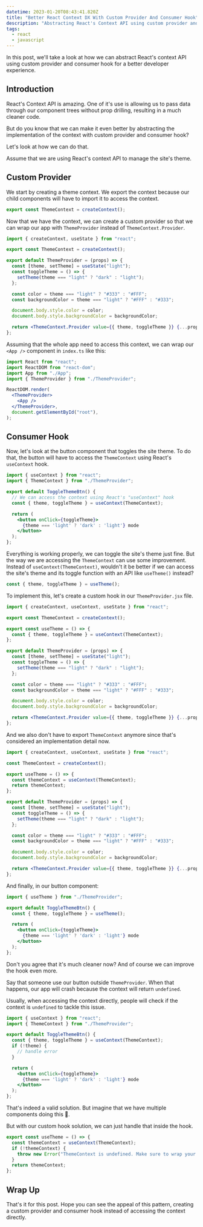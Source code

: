 ```yaml
---
datetime: 2023-01-20T08:43:41.820Z
title: "Better React Context DX With Custom Provider And Consumer Hook"
description: "Abstracting React's Context API using custom provider and consumer hook."
tags:
  - react
  - javascript
---
```


In this post, we'll take a look at how we can abstract React's context API using custom provider and consumer hook for a better developer experience.

## Introduction

React's Context API is amazing. One of it's use is allowing us to pass data through our component trees without prop drilling, resulting in a much cleaner code.

But do you know that we can make it even better by abstracting the implementation of the context with custom provider and consumer hook?

Let's look at how we can do that.

Assume that we are using React's context API to manage the site's theme.

## Custom Provider

We start by creating a theme context. We export the context because our child components will have to import it to access the context.

```jsx
export const ThemeContext = createContext();
```

Now that we have the context, we can create a custom provider so that we can wrap our app with `ThemeProvider` instead of `ThemeContext.Provider`.

```jsx
import { createContext, useState } from "react";

export const ThemeContext = createContext();

export default ThemeProvider = (props) => {
  const [theme, setTheme] = useState("light");
  const toggleTheme = () => {
    setTheme(theme === "light" ? "dark" : "light");
  };

  const color = theme === "light" ? "#333" : "#FFF";
  const backgroundColor = theme === "light" ? "#FFF" : "#333";

  document.body.style.color = color;
  document.body.style.backgroundColor = backgroundColor;

  return <ThemeContext.Provider value={{ theme, toggleTheme }} {...props} />;
};
```

Assuming that the whole app need to access this context, we can wrap our `<App />` component in `index.ts` like this:

```jsx
import React from "react";
import ReactDOM from "react-dom";
import App from "./App";
import { ThemeProvider } from "./ThemeProvider";

ReactDOM.render(
  <ThemeProvider>
    <App />
  </ThemeProvider>,
  document.getElementById("root"),
);
```

## Consumer Hook

Now, let's look at the button component that toggles the site theme. To do that, the button will have to access the `ThemeContext` using React's `useContext` hook.

```jsx
import { useContext } from "react";
import { ThemeContext } from "./ThemeProvider";

export default ToggleThemeBtn() {
  // We can access the context using React's "useContext" hook
  const { theme, toggleTheme } = useContext(ThemeContext);

  return (
    <button onClick={toggleTheme}>
      {theme === 'light' ? 'dark' : 'light'} mode
    </button>
  );
};
```

Everything is working properly, we can toggle the site's theme just fine. But the way we are accessing the `ThemeContext` can use some improvement. Instead of `useContext(ThemeContext)`, wouldn't it be better if we can access the site's theme and its toggle function with an API like `useTheme()` instead?

```jsx
const { theme, toggleTheme } = useTheme();
```

To implement this, let's create a custom hook in our `ThemeProvider.jsx` file.

```jsx {1, 5-7}
import { createContext, useContext, useState } from "react";

export const ThemeContext = createContext();

export const useTheme = () => {
  const { theme, toggleTheme } = useContext(ThemeContext);
};

export default ThemeProvider = (props) => {
  const [theme, setTheme] = useState("light");
  const toggleTheme = () => {
    setTheme(theme === "light" ? "dark" : "light");
  };

  const color = theme === "light" ? "#333" : "#FFF";
  const backgroundColor = theme === "light" ? "#FFF" : "#333";

  document.body.style.color = color;
  document.body.style.backgroundColor = backgroundColor;

  return <ThemeContext.Provider value={{ theme, toggleTheme }} {...props} />;
};
```

And we also don't have to export `ThemeContext` anymore since that's considered an implementation detail now.

```jsx {3}
import { createContext, useContext, useState } from "react";

const ThemeContext = createContext();

export useTheme = () => {
  const themeContext = useContext(ThemeContext);
  return themeContext;
};

export default ThemeProvider = (props) => {
  const [theme, setTheme] = useState("light");
  const toggleTheme = () => {
    setTheme(theme === "light" ? "dark" : "light");
  };

  const color = theme === "light" ? "#333" : "#FFF";
  const backgroundColor = theme === "light" ? "#FFF" : "#333";

  document.body.style.color = color;
  document.body.style.backgroundColor = backgroundColor;

  return <ThemeContext.Provider value={{ theme, toggleTheme }} {...props} />;
};
```

And finally, in our button component:

```jsx {1, 4}
import { useTheme } from "./ThemeProvider";

export default ToggleThemeBtn() {
  const { theme, toggleTheme } = useTheme();

  return (
    <button onClick={toggleTheme}>
      {theme === 'light' ? 'dark' : 'light'} mode
    </button>
  );
};
```

Don't you agree that it's much cleaner now? And of course we can improve the hook even more.

Say that someone use our button outside `ThemeProvider`. When that happens, our app will crash because the context will return `undefined`.

Usually, when accessing the context directly, people will check if the context is `undefined` to tackle this issue.

```jsx {6-8}
import { useContext } from "react";
import { ThemeContext } from "./ThemeProvider";

export default ToggleThemeBtn() {
  const { theme, toggleTheme } = useContext(ThemeContext);
  if (!theme) {
    // handle error
  }

  return (
    <button onClick={toggleTheme}>
      {theme === 'light' ? 'dark' : 'light'} mode
    </button>
  );
};
```

That's indeed a valid solution. But imagine that we have multiple components doing this 🥲.

But with our custom hook solution, we can just handle that inside the hook.

```jsx
export const useTheme = () => {
  const themeContext = useContext(ThemeContext);
  if (!themeContext) {
    throw new Error("ThemeContext is undefined. Make sure to wrap your component with ThemeProvider.");
  }
  return themeContext;
};
```

## Wrap Up

That's it for this post. Hope you can see the appeal of this pattern, creating a custom provider and consumer hook instead of accessing the context directly.
